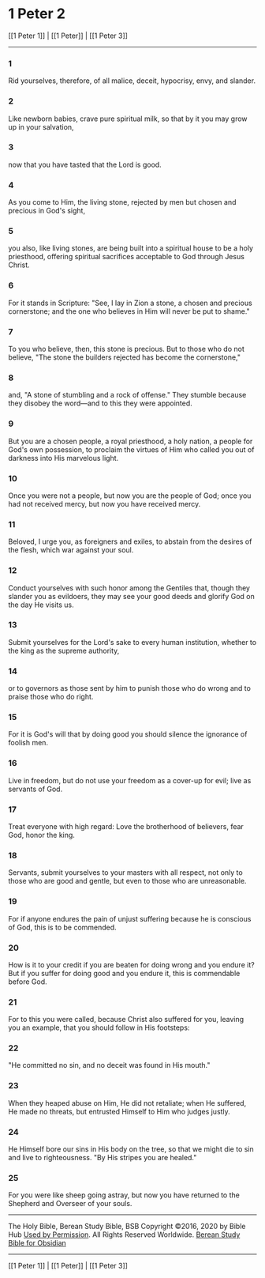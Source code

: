 # 1 Peter 2

[[1 Peter 1]] | [[1 Peter]] | [[1 Peter 3]]

---

### 1
Rid yourselves, therefore, of all malice, deceit, hypocrisy, envy, and slander.

### 2
Like newborn babies, crave pure spiritual milk, so that by it you may grow up in your salvation,

### 3
now that you have tasted that the Lord is good.

### 4
As you come to Him, the living stone, rejected by men but chosen and precious in God's sight,

### 5
you also, like living stones, are being built into a spiritual house to be a holy priesthood, offering spiritual sacrifices acceptable to God through Jesus Christ.

### 6
For it stands in Scripture: "See, I lay in Zion a stone, a chosen and precious cornerstone; and the one who believes in Him will never be put to shame."

### 7
To you who believe, then, this stone is precious. But to those who do not believe, "The stone the builders rejected has become the cornerstone,"

### 8
and, "A stone of stumbling and a rock of offense." They stumble because they disobey the word—and to this they were appointed.

### 9
But you are a chosen people, a royal priesthood, a holy nation, a people for God's own possession, to proclaim the virtues of Him who called you out of darkness into His marvelous light.

### 10
Once you were not a people, but now you are the people of God; once you had not received mercy, but now you have received mercy.

### 11
Beloved, I urge you, as foreigners and exiles, to abstain from the desires of the flesh, which war against your soul.

### 12
Conduct yourselves with such honor among the Gentiles that, though they slander you as evildoers, they may see your good deeds and glorify God on the day He visits us.

### 13
Submit yourselves for the Lord's sake to every human institution, whether to the king as the supreme authority,

### 14
or to governors as those sent by him to punish those who do wrong and to praise those who do right.

### 15
For it is God's will that by doing good you should silence the ignorance of foolish men.

### 16
Live in freedom, but do not use your freedom as a cover-up for evil; live as servants of God.

### 17
Treat everyone with high regard: Love the brotherhood of believers, fear God, honor the king.

### 18
Servants, submit yourselves to your masters with all respect, not only to those who are good and gentle, but even to those who are unreasonable.

### 19
For if anyone endures the pain of unjust suffering because he is conscious of God, this is to be commended.

### 20
How is it to your credit if you are beaten for doing wrong and you endure it? But if you suffer for doing good and you endure it, this is commendable before God.

### 21
For to this you were called, because Christ also suffered for you, leaving you an example, that you should follow in His footsteps:

### 22
"He committed no sin, and no deceit was found in His mouth."

### 23
When they heaped abuse on Him, He did not retaliate; when He suffered, He made no threats, but entrusted Himself to Him who judges justly.

### 24
He Himself bore our sins in His body on the tree, so that we might die to sin and live to righteousness. "By His stripes you are healed."

### 25
For you were like sheep going astray, but now you have returned to the Shepherd and Overseer of your souls.

---

The Holy Bible, Berean Study Bible, BSB
Copyright ©2016, 2020 by Bible Hub
[Used by Permission](https://berean.bible/terms.htm). All Rights Reserved Worldwide.
[Berean Study Bible for Obsidian](https://github.com/gapmiss/berean-study-bible-for-obsidian)

---

[[1 Peter 1]] | [[1 Peter]] | [[1 Peter 3]]

